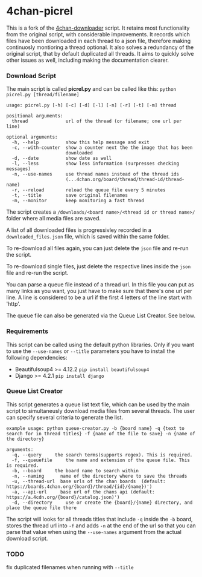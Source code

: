 4chan-picrel
================
This is a fork of the [4chan-downloader](https://github.com/Exceen/4chan-downloader) script. 
It retains most functionality from the original script, with considerable improvements. 
It records which files have been downloaded in each thread to a json file, therefore making continuosly montioring a thread optional.
It also solves a redundancy of the original script, that by default duplicated all threads. 
It aims to quickly solve other issues as well, including making the documentation clearer.

### Download Script ###

The main script is called **picrel.py** and can be called like this: `python picrel.py [thread/filename]`

```
usage: picrel.py [-h] [-c] [-d] [-l] [-n] [-r] [-t] [-m] thread

positional arguments:
  thread              url of the thread (or filename; one url per line)

optional arguments:
  -h, --help          show this help message and exit
  -c, --with-counter  show a counter next the the image that has been
                      downloaded
  -d, --date          show date as well
  -l, --less          show less information (surpresses checking messages)
  -n, --use-names     use thread names instead of the thread ids
                      (...4chan.org/board/thread/thread-id/thread-name)
  -r, --reload        reload the queue file every 5 minutes
  -t, --title         save original filenames
  -m, --monitor       keep monitoring a fast thread
```
The script creates a `/downloads/<board name>/<thread id or thread name>/` folder where all media files are saved.

A list of all downloaded files is progressivley recorded in a `downloaded_files.json` file, which is saved within the same folder. 

To re-download all files again, you can just delete the `json` file and re-run the script.

To re-download single files, just delete the respective lines inside the `json` file and re-run the script.

You can parse a queue file instead of a thread url. In this file you can put as many links as you want, you just have to make sure that there's one url per line. A line is considered to be a url if the first 4 letters of the line start with 'http'.

The queue file can also be generated via the Queue List Creator. See below.

### Requirements ###

This script can be called using the default python libraries. Only if you want to use the `--use-names` or `--title` parameters you have to install the following dependencies:
* Beautifulsoup4 >= 4.12.2 `pip install beautifulsoup4`
* Django >= 4.2.1 `pip install django`

### Queue List Creator ###

This script generates a queue list text file, which can be used by the main script to simultaneusly download media files from several threads. The user can specify several criteria to generate the list.

```
example usage: python queue-creator.py -b {board name} -q {text to search for in thread titles} -f {name of the file to save} -n {name of the directory}

arguments:
  -q, --query     the search terms(supports regex). This is required.
  -f, --queuefile     the name and extension of the queue file. This is required.
  -b, --board     the board name to search within
  -n, --naming      name of the directory where to save the threads
  -u, --thread-url  base urls of the chan boards  (default: https://boards.4chan.org/{board}/thread/{id}/{name})')
  -a, --api-url     base url of the chans api (default: https://a.4cdn.org/{board}/catalog.json)')
  -d, --directory     use or create the {board}/{name} directory, and place the queue file there

```

The script will looks for all threads titles that include `-q` inside the `-b` board, stores the thread url into `-f` and adds `-n` at the end of the url so that you can parse that value when using the `--use-names` argument from the actual download script.

### TODO ###

fix duplicated filenames when running with `--title`
